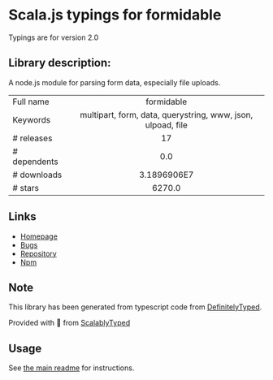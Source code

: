 
# Scala.js typings for formidable

Typings are for version 2.0

## Library description:
A node.js module for parsing form data, especially file uploads.

|                    |                 |
| ------------------ | :-------------: |
| Full name          | formidable |
| Keywords           | multipart, form, data, querystring, www, json, ulpoad, file |
| # releases         | 17 |
| # dependents       | 0.0 |
| # downloads        | 3.1896906E7 |
| # stars            | 6270.0 |

## Links
- [Homepage](https://github.com/node-formidable/formidable)
- [Bugs](https://github.com/node-formidable/formidable/issues)
- [Repository](https://github.com/node-formidable/formidable)
- [Npm](https://www.npmjs.com/package/formidable)
    


## Note
This library has been generated from typescript code from [DefinitelyTyped](https://definitelytyped.org).

Provided with :purple_heart: from [ScalablyTyped](https://github.com/oyvindberg/ScalablyTyped)

## Usage
See [the main readme](../../readme.md) for instructions.


